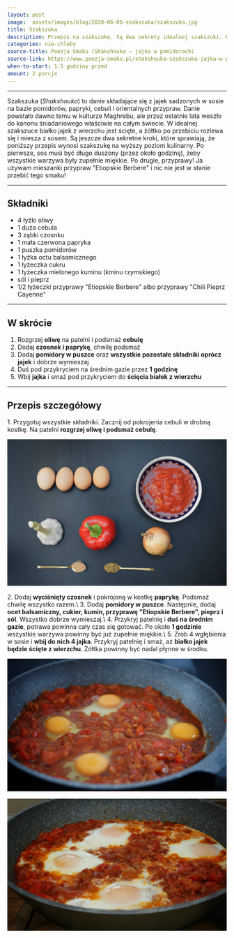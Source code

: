 ```yaml
---
layout: post
image:  assets/images/blog/2020-06-05-szakszuka/szakszuka.jpg
title: Szakszuka
description: Przepis na szakszukę. Są dwa sekrety idealnej szakszuki. Po pierwsze, długie duszenie warzyw. Po drugie, przyprawy! Zobacz, jak przygotować sprawdzony przepis na szakszuka. Najlepszy i najbardziej aromatyczny przepis na szakszukę. Jajka w sosie pomidorowym ze świeżych pomidorów. Pomysł na śniadanie.
categories: nie-chleby
source-title: Poezja Smaku (Shakshouka – jajka w pomidorach)
source-link: https://www.poezja-smaku.pl/shakshouka-szakszuka-jajka-w-pomidorach/
when-to-start: 1.5 godziny przed 
amount: 2 porcje
---
```


-----

Szakszuka (*Shakshouka*) to danie składające się z jajek sadzonych w sosie na bazie pomidorów, papryki, cebuli i orientalnych przypraw. Danie powstało dawno temu w kulturze Maghrebu, ale przez ostatnie lata weszło do kanonu śniadaniowego właściwie na całym świecie. W idealnej szakszuce białko jajek z wierzchu jest ścięte, a żółtko po przebiciu rozlewa się i miesza z sosem. Są jeszcze dwa sekretne kroki, które sprawiają, że poniższy przepis wynosi szakszukę na wyższy poziom kulinarny. Po pierwsze, sos musi być długo duszony (przez około godzinę), żeby wszystkie warzywa były zupełnie miękkie. Po drugie, przyprawy! Ja używam mieszanki przypraw "Etiopskie Berbere" i nic nie jest w stanie przebić tego smaku!

-----

## Składniki

* 4 łyżki oliwy
* 1 duża cebula
* 3 ząbki czosnku
* 1 mała czerwona papryka
* 1 puszka pomidorów
* 1 łyżka octu balsamicznego
* 1 łyżeczka cukru
* 1 łyżeczka mielonego kuminu (kminu rzymskiego)
* sól i pieprz
* 1/2 łyżeczki przyprawy "Etiopskie Berbere" albo przyprawy "Chili Pieprz Cayenne"

-----

## W skrócie

1. Rozgrzej **oliwę** na patelni i podsmaż **cebulę**
2. Dodaj **czosnek i paprykę**, chwilę podsmaż
3. Dodaj **pomidory w puszce** oraz **wszystkie pozostałe składniki oprócz jajek** i dobrze wymieszaj
4. Duś pod przykryciem na średnim gazie przez **1 godzinę**
5. Wbij **jajka** i smaż pod przykryciem do **ścięcia białek z wierzchu**

-----

## Przepis szczegółowy

1\. Przygotuj wszystkie składniki. Zacznij od pokrojenia cebuli w drobną kostkę. Na patelni **rozgrzej oliwę i podsmaż cebulę**.

![Szakszuka](/assets/images/blog/2020-06-05-szakszuka/szakszuka-skladniki.jpg)

2\. Dodaj **wyciśnięty czosnek** i pokrojoną w kostkę **paprykę**. Podsmaż chwilę wszystko razem.\\
3\. Dodaj **pomidory w puszce**. Następnie, dodaj **ocet balsamiczny, cukier, kumin, przyprawę "Etiopskie Berbere", pieprz i sól**. Wszystko dobrze wymieszaj.\\
4\. Przykryj patelnię i **duś na średnim gazie**, potrawa powinna cały czas się gotować. Po około **1 godzinie** wszystkie warzywa powinny być już zupełnie miękkie.\\
5\. Zrób 4 wgłębienia w sosie i **wbij do nich 4 jajka**. Przykryj patelnię i smaż, aż **białko jajek będzie ścięte z wierzchu**. Żółtka powinny być nadal płynne w środku.

![Szakszuka jajka](/assets/images/blog/2020-06-05-szakszuka/szakszuka-jajka.jpg)

![Szakszuka](/assets/images/blog/2020-06-05-szakszuka/szakszuka-gotowy.jpg)

